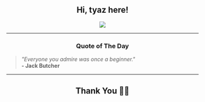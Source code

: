 <h2 align="center"> Hi, tyaz here!</h2>

<p align="center">
<a href="https://github.com/tyazx" alt="github streak"><img src="https://dvst-streak.herokuapp.com/?user=tyazx&theme=tokyonight&fire=DD472C"></a>
</p>

<hr>
<h3 align="center">Quote of The Day</h3>
<p align="center">
<blockquote>
<i>"Everyone you admire was once a beginner."</i>
<br>
<b>- Jack Butcher</b>
</blockquote>
</p>


<hr>
<h2 align="center">Thank You 🙏🏼</h2>
